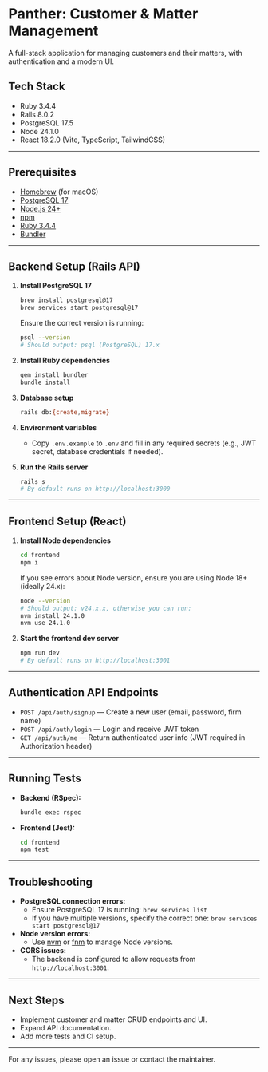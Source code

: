 # Panther: Customer & Matter Management

A full-stack application for managing customers and their matters, with authentication and a modern UI.

## Tech Stack
- Ruby 3.4.4
- Rails 8.0.2
- PostgreSQL 17.5
- Node 24.1.0
- React 18.2.0 (Vite, TypeScript, TailwindCSS)

---

## Prerequisites
- [Homebrew](https://brew.sh/) (for macOS)
- [PostgreSQL 17](https://www.postgresql.org/download/)
- [Node.js 24+](https://nodejs.org/en/download)
- [npm](https://www.npmjs.com/)
- [Ruby 3.4.4](https://www.ruby-lang.org/en/downloads/)
- [Bundler](https://bundler.io/)

---

## Backend Setup (Rails API)

1. **Install PostgreSQL 17**
   ```sh
   brew install postgresql@17
   brew services start postgresql@17
   ```
   Ensure the correct version is running:
   ```sh
   psql --version
   # Should output: psql (PostgreSQL) 17.x
   ```

2. **Install Ruby dependencies**
   ```sh
   gem install bundler
   bundle install
   ```

3. **Database setup**
   ```sh
   rails db:{create,migrate}
   ```

4. **Environment variables**
   - Copy `.env.example` to `.env` and fill in any required secrets (e.g., JWT secret, database credentials if needed).

5. **Run the Rails server**
   ```sh
   rails s
   # By default runs on http://localhost:3000
   ```

---

## Frontend Setup (React)

1. **Install Node dependencies**
   ```sh
   cd frontend
   npm i
   ```
   If you see errors about Node version, ensure you are using Node 18+ (ideally 24.x):
   ```sh
   node --version
   # Should output: v24.x.x, otherwise you can run:
   nvm install 24.1.0
   nvm use 24.1.0
   ```

2. **Start the frontend dev server**
   ```sh
   npm run dev
   # By default runs on http://localhost:3001
   ```

---

## Authentication API Endpoints

- `POST /api/auth/signup` — Create a new user (email, password, firm name)
- `POST /api/auth/login` — Login and receive JWT token
- `GET /api/auth/me` — Return authenticated user info (JWT required in Authorization header)

---

## Running Tests

- **Backend (RSpec):**
  ```sh
  bundle exec rspec
  ```
- **Frontend (Jest):**
  ```sh
  cd frontend
  npm test
  ```

---

## Troubleshooting
- **PostgreSQL connection errors:**
  - Ensure PostgreSQL 17 is running: `brew services list`
  - If you have multiple versions, specify the correct one: `brew services start postgresql@17`
- **Node version errors:**
  - Use [nvm](https://github.com/nvm-sh/nvm) or [fnm](https://github.com/Schniz/fnm) to manage Node versions.
- **CORS issues:**
  - The backend is configured to allow requests from `http://localhost:3001`.

---

## Next Steps
- Implement customer and matter CRUD endpoints and UI.
- Expand API documentation.
- Add more tests and CI setup.

---

For any issues, please open an issue or contact the maintainer.